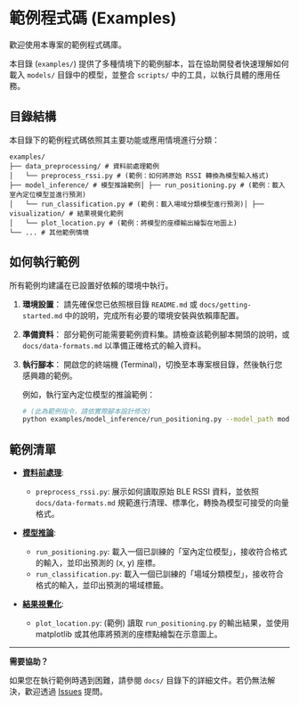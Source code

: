 # 範例程式碼 (Examples)

歡迎使用本專案的範例程式碼庫。

本目錄 (`examples/`) 提供了多種情境下的範例腳本，旨在協助開發者快速理解如何載入 `models/` 目錄中的模型，並整合 `scripts/` 中的工具，以執行具體的應用任務。

## 目錄結構

本目錄下的範例程式碼依照其主要功能或應用情境進行分類：
```
examples/
├── data_preprocessing/ # 資料前處理範例
│   └── preprocess_rssi.py # (範例：如何將原始 RSSI 轉換為模型輸入格式)
├── model_inference/ # 模型推論範例│ ├── run_positioning.py # (範例：載入室內定位模型並進行預測)
│   └── run_classification.py # (範例：載入場域分類模型進行預測)│ ├── visualization/ # 結果視覺化範例
│   └── plot_location.py # (範例：將模型的座標輸出繪製在地圖上)
└── ... # 其他範例情境
```
## 如何執行範例

所有範例均建議在已設置好依賴的環境中執行。

1.  **環境設置**：
    請先確保您已依照根目錄 `README.md` 或 `docs/getting-started.md` 中的說明，完成所有必要的環境安裝與依賴庫配置。

2.  **準備資料**：
    部分範例可能需要範例資料集。請檢查該範例腳本開頭的說明，或 `docs/data-formats.md` 以準備正確格式的輸入資料。

3.  **執行腳本**：
    開啟您的終端機 (Terminal)，切換至本專案根目錄，然後執行您感興趣的範例。

    例如，執行室內定位模型的推論範例：
    ```bash
    # (此為範例指令，請依實際腳本設計修改)
    python examples/model_inference/run_positioning.py --model_path models/indoor-positioning/model_v1.h5 --input_data path/to/your/data.csv
    ```

## 範例清單

* **[資料前處理](./data_preprocessing/)**:
    * `preprocess_rssi.py`: 展示如何讀取原始 BLE RSSI 資料，並依照 `docs/data-formats.md` 規範進行清理、標準化，轉換為模型可接受的向量格式。

* **[模型推論](./model_inference/)**:
    * `run_positioning.py`: 載入一個已訓練的「室內定位模型」，接收符合格式的輸入，並印出預測的 (x, y) 座標。
    * `run_classification.py`: 載入一個已訓練的「場域分類模型」，接收符合格式的輸入，並印出預測的場域標籤。

* **[結果視覺化](./visualization/)**:
    * `plot_location.py`: (範例) 讀取 `run_positioning.py` 的輸出結果，並使用 matplotlib 或其他庫將預測的座標點繪製在示意圖上。

---

**需要協助？**

如果您在執行範例時遇到困難，請參閱 `docs/` 目錄下的詳細文件。若仍無法解決，歡迎透過 [Issues](https://github.com/[Your-Organization]/[Your-Repo]/issues) 提問。
